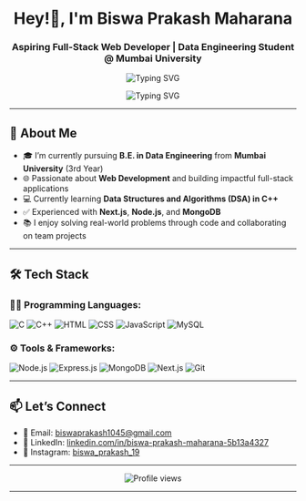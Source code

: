 <h1 align="center">Hey!👋, I'm Biswa Prakash Maharana</h1>
<h3 align="center">Aspiring Full-Stack Web Developer | Data Engineering Student @ Mumbai University</h3>
<p align="center">
  <img src="https://readme-typing-svg.demolab.com?font=Fira+Code&pause=2000&center=true&vCenter=true&width=500&lines=Biswa+Prakash+Maharana" alt="Typing SVG"/>
</p>

<p align="center">
  <img src="https://readme-typing-svg.demolab.com?font=Fira+Code&pause=1000&center=true&vCenter=true&width=435&lines=Passionate+about+Web+Development;Node.js+%7C+Express+%7C+MongoDB;Learning+and+Building+every+day!" alt="Typing SVG" />
</p>

---

## 💫 About Me
- 🎓 I’m currently pursuing **B.E. in Data Engineering** from **Mumbai University** (3rd Year)
- 🌐 Passionate about **Web Development** and building impactful full-stack applications
- 💻 Currently learning **Data Structures and Algorithms (DSA) in C++**
- ✅ Experienced with **Next.js**, **Node.js**, and **MongoDB**
- 📚 I enjoy solving real-world problems through code and collaborating on team projects

---

## 🛠️ Tech Stack

### 👨‍💻 Programming Languages:
![C](https://img.shields.io/badge/C-blue.svg?style=for-the-badge&logo=c)
![C++](https://img.shields.io/badge/C++-00599C?style=for-the-badge&logo=cplusplus)
![HTML](https://img.shields.io/badge/HTML5-e34c26?style=for-the-badge&logo=html5&logoColor=white)
![CSS](https://img.shields.io/badge/CSS3-1572b6?style=for-the-badge&logo=css3&logoColor=white)
![JavaScript](https://img.shields.io/badge/JavaScript-f7df1e?style=for-the-badge&logo=javascript&logoColor=black)
![MySQL](https://img.shields.io/badge/MySQL-00758F?style=for-the-badge&logo=mysql&logoColor=white)

### ⚙️ Tools & Frameworks:
![Node.js](https://img.shields.io/badge/Node.js-339933?style=for-the-badge&logo=nodedotjs&logoColor=white)
![Express.js](https://img.shields.io/badge/Express.js-000000?style=for-the-badge&logo=express&logoColor=white)
![MongoDB](https://img.shields.io/badge/MongoDB-4ea94b?style=for-the-badge&logo=mongodb&logoColor=white)
![Next.js](https://img.shields.io/badge/Next.js-000000?style=for-the-badge&logo=nextdotjs&logoColor=white)
![Git](https://img.shields.io/badge/Git-F05032?style=for-the-badge&logo=git&logoColor=white)

---



## 📫 Let’s Connect

- 📧 Email: [biswaprakash1045@gmail.com](mailto:biswaprakash1045@gmail.com)
- 💼 LinkedIn: [linkedin.com/in/biswa-prakash-maharana-5b13a4327](https:linkedin.com/in/biswa-prakash-maharana-5b13a4327)
- 📸 Instagram: [biswa_prakash_19](https://instagram.com/biswa_prakash_19)
<!-- - 🌐 Portfolio: [your-portfolio.com](https://your-portfolio.com) -->

---

<p align="center">
  <img src="https://komarev.com/ghpvc/?username=BiswaPrkash-19&label=Profile%20views&color=0e75b6&style=flat" alt="Profile views" />
</p>

---
